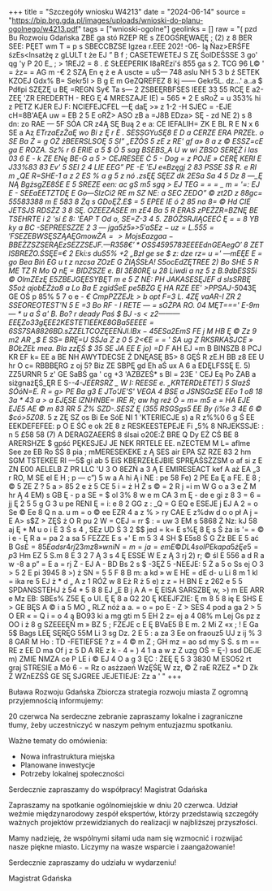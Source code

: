 +++
title = "Szczegóły wniosku W4213"
date = "2024-06-14"
source = "https://bip.brg.gda.pl/images/uploads/wnioski-do-planu-ogolnego/w4213.pdf"
tags = ["wnioski-ogolne"]
geolinks = []
raw = "( pzd  Bu Rozwoiu Gdańska ZBE ga stó RZEP RE s ZEOGŚRĘWAĘĘ  ;  (2) z 8 BER SEE: PĘET wm  T =  p s SBECCBZSE lgzea  r.EEE  202! -06- lą Ńaz>ERŚFE  śzEs<lnsatżę  z gLULT t że  EJ ” B f ; CASETEWETEJ S ZĘ ŚolDEŚSSE  3 go' qg 'y P 20  E_ ;  > 1REJ2 = 8 . £ SŁEEPERIK  I8aREzi'ś 855 ga s 2. TCG 96 L© ' = żz= =  AG m -€ 2 SZĄ En ę ż e A uscte = uŚ—   748 aslu NH 5 3 b ź SETEK KZOEJ  Gdx% B= Sekr5l > B g E m GeZQREFEZ 8 kj —— Gekr5L. dz...' a..a $ Pdłlpi SZĘZĘ u BĘ =REGN Sy€ Ta s— 2 ZSBEĘRBFSES  IEEE 33  55 RCĘ E a2-ZEĘ 'ZR  EREDERTH - REG Ę 4 MRESZAJE IE) = 565 * 2 E sRoŻ  = u 353% hi z PETZ KJER EJ F:  NCIEFEJCFEL —Ę daĘ >» z 1-2 -H SJEC = -EJE cH=8B'AĘA  uw = EB 2 5 E oRŻ> ASO zB a =J8B EDza> SĘ  - zd NE 2) s 8 dn:  zo RAE — 5F  SÓA CR z4Ą  SĘ Buą 2 e a: CE IEFALIH= ZK E BL  R E N x 6 SE a Az *ETrzaEzŻaĘ wo Bi z Ę r E . SESSGYuSĘ8 E D a CERZE ERA PRZEŁ. o SE Ba Ź = g OŻ żBEERSLSOĘ 5 SI”  „EŻÓS 5 zE z RE' gf a» 8 a z © ESSZ=cE ga E  ROZA. Sz% r 6 ERIE a 5 $ Ó 5 sag BSEBS_A U w wi ZBSO  SERĘŻ i las 03 6 E - k ZE ENę BE-G a 5 > CEJRESEE Ć 5 - Dog = z POJE » CERĘ KERI E J33%83 83 Ev' 5 SEI 2 4 LIE EEG” PE -E 'EJ e«Bzęgj 2 83 PSSE S$ R. e RI m „QE R=SHE-1 a z  2 ES %  a g 5  z nó .zsĘĘ SĘEZ dk 2ESa Sa 4 5 Dz 8 —_Ę NĄ BgżsgZE8ŚE E 5 SREZE een: ac gS m5 sgą > EJ TEG = = = _ m = '=: EJ  E - SEEaEETZTDĘ E Go—ŚlzCi2 RE m SZ NE:  a SEC ZEDO” © zt2D z 88gc= 55583388 m E 583 8 Żą s GDoĘŻ.E$ = 5 EPEE IE ó 2 85 na 8= © Hd  CIE JETSJS RDSŻZ 3 8 SĘ. OZEEZASEE m zE4 Ba 5 R ERAS zPEŻZR=BZNĘ BE  TSEHRTE i 2 'si £ 8: 'EAP T Od o,  SE=Z-3 4 5.  ZBÓŻSRJIĄCEEĆ Ę = = 8 YB ky a BC -SEPREESZZE 2 3 — jga5ż5»>$5' a SE z - uz = L. 5 55 = 'FSEZEBWSĘSZĄAĘG m ow ŻA = >  Moj sE a z ga a -BBEŻZSZSERĄ E zSEZZ SEJF. — R 358 € '* O SS459 578 3 EEEE dn GE A e g O '$ 8 ZET ISBREŹO.ŚSĘE=€ 2 Eki:s duS5% +2 „Bzł ge se $ z: dze rz= u =' —mEĘE E = go Bea Biń EG u t z nzcsa  ZOzE G ŻIĄŚSŁA! S5ocEdZĘTREE 2) Bo SHE 5 R ME TZ R Mo Q nĘ = BIDZSZE e. BI 3E80RĘ u 28 Liwdi a nz 5 z B.9dbESS5i © OlmZEzĘ E5ZBEJGĘESYBĘT m e 5 Z NE: PH JAKASESĘJEF d slsSRBĘ S5oż ajobEŻża8 a Lo Ba E  zgidŚeE pe5BŻG Ę HA RZE EE' >PPSAJ-5*043Ę GE OŚ p 85% 5 7 o e _- € CmpPZZEJŁ > b opt F=3 L. 4ZĘ vaAR-I ZR 2 SSEOREOTEST'N 5 E =3 Bo RF - I RETE — = sGŻPA RO. 04 MĘT===' E-9m— * u a Ś a' B. Bo? r deady Paś $ BJ -s$<z2 —— — EE Ę Zo 33 gĘ EE 2 KESTETIEEKE 8 G Ba 5 EEEE = 6 SS 7 SA 88 26 BD. sZZELTCOZĘEEŃ Jl. IBx - 45 ES a 2 Em S$ FE j M HB Ę © Zz 9 m2 AR „$ E SS= BRĘ=U SŚJa Z z 0 5 2<€E = = ' SA ug Z RKSRKASJCE » BOŁZEŁ mea. Bla zzĘŚ $ 35 SE JA EE E jo) =D F_ AH EJ =m B BINSZB 8 PCJ KR EF k= EE a BE NH AWYTDECSE Ź DNĘASĘ B5> 8 GĘŚ R zE.H BB z8 EE U hr O c= RBBBĘRG z oj 5? Biz ZE SBPĘ  gd Eh aŚ ux A 6 a EDĘLFSSĘ E.  5) ZZ5URNR 5 z' GE SaBŚ ga ' cg +3 'AZBZEŚ* s Bl = 23E ' CEJ Eą Po ŻAB a siżgnażĘŚ_ĘR E S-_-4-JEERSRZ _ W I: REESE e. „KRTERDŁETET) 5 SlażŚ SÓóN=E. R  = g> PE Ba g3 E JTo'JE'S' VEGA 4 BSE a  JSNSGzSE EEo  1 o8 18 3a * 43 a > a EJĘSE  lZNHNBE= IRE R;  aw hg reż Ó = m= m5 e = HA EJE EJE5 AE ©  m 83 RR 5 Ż% SZD-.SESZ Ę (355  RSGSgs5 EE  By (i%e 3 4E 6 © $có>5Z08._ 5 z ZĘ  SZ os Bi Ee SóE NI 1 'KTERIECJE s) a R z%%0 6 g Ś EE EEKDEFEFEE: p O E ŚĆ e ok 2E 8 z RESKEESTEPEJE Fi „5% 8 NRJEKSSJE: : n 5 £58 58 (7) A DERAGZAEERŚ 8 ślsai o20E:Ż BRE Q Dy EŻ CŚ BE 8 ARERSHZE $ gpść PĘKESJEJ JE NEK RRTELE EE. nZECTEM M L= aflme See ze EB Ro ŚŚ 8 pia ; mMERESEKEKE z Ą SES air EPA SZ RZE 83 2 hm SGM TSTEKEE RI —5$ gi ab 5 EiS KBERZEŁEJBIE SPRĘAŚSŻZSM o af si z E ZN  E00 AELELB Z PR LLC 'U 3  O 8EZŃ a 3  Ą E  EMIRESEACT kef A aż EA „3 r RO, M SE el E H ; p — c”) 5 w a A hi Ą i NE : pe 58 Fe) 2 PE Ea Ę a FE. E 8 ;  © 5 ZE Z ? 5 a > 85 2 e ż 5 CE 5 i = ż H Ż s © = 2 R j =i m W G o a 3 e Ż M hr Ą 4 EM) s GB Ę - p a SE = $ ol 3% 8 w e m CA 3 m Ę - de e gi z 8 3 = 6 = jj Ę 2 5 5 g G 3 u pe RENI Ę = i: e 8 2 GG z : _Q = G EQ e ESEJE j EJ A 2 = o Se © Ee 8 Q n a. u m = o © ee EZR 4 a z % > ry CAE E z%dw d o o pł A j = E  A> s$Z > ZĘŚ ż O R pu 2 W = CEJ = rr $ : = uw 3 EM s 5868 Ż  Nz: kJ 58 aj Ę * M u o i E 3 Ś s 4 , SEz UD Ś 3 2 $$ jed = k= E s%Ę 8 Ę s Ś ża is '=  = © i e - Ę R a = pa 2 a sa 5 FEŻZE E s +' E m 5 3 4 SH $ E5s8 Ś G Żż BE E 5 ać B G$s £ = 8 5 E ad s r 4 rj 23m z 8 » w ni N = m = ja = e m E © DL 4 sol PE ka pa 5 ż Ę e 5 = p 3% a E 8 5 4 s ĘEGEEĘ 3 Ó . + 36 s 6 S$ Hm EZ 5 S.m 8 E 3 2 7 Ą 3 s 4 Ę ESSE W E z Ą  3 rj 2) r; © śl E 556 a d R a w -8 a p” = E a = rj Ż - EJ A - BD Bs 2 s $ -3ĘŻ 5 -NEEJE: 5 Ż a 5 o Ss ej O 3 > 5 2 E pi 3945 8 >) ż SN = 5 5 F 8 B m: a kd » w E HE = dE d- u Li 8 m 1 kl = ika re 5 EJ ż * d „ A z 1 RÓŻ w 8 Eż R ż 5 e) z z = H BN E z 262 e 5 5 SPDANSSTEHJ ż 54 * 5 8 8 EJ „E  B j A A = Ę  EISA SARSZBĘ w, >) m EE ARR e Mz EB: SBEs% Z5E Ę o Ul. Ę Ę 8 a G2 20 Ę KEEJFZIE: Ę m 8 5 8 ię E SHS E > GE BĘS A  © i a 5 MO „ RLZ nóż a a. = o = po E - Z > SES 4 pod a ga 2 > 5 O ER « = Q i = o 4 ą BO93 ki a mg gti m 5 EH 2 z= ej a 4 08% m Lej Gs pz z OO i ż 8 g SZEEEĘŃ m » BZ 5 ; FZEJE c E Ę BVaE<c>5 B E m. 2 Mi Z «x ; ! E Ga 5$ Bags LEĘ SĘRĘG 55M Li 3 sg Dz. 2 E 5 : a za 3 Ee on fraouz5 UJ z ij % 3 8 GAR M Ho : TD -FETIEFSE ? z = 4 © m Z ; GH mz = ao sd my S Ś. s m == RE z EE D ma Of j z 5 D A RE z k - 4 = ) 4 1 a a w z Z uzg OŚ = Ę-) ssd DEJE m) ZMIE NMZA ce P LE i © EJ 4 O a g 3 ĘC : ŻEĘ Ę 5 3 3830 M ESO52 rt graj STRESIE a Mó 6 - = Rz o asżzaeń Wz$Ę$ŚĘ W zz, © Ż raE RZEZ =* D Zk Ż WZnEZŚŚ GE SĘ SJGREE JEJETIEJE: Zz a ' "
+++

Buława Rozwoju Gdańska
Zbiorcza strategia rozwoju miasta
Z ogromną przyjemnością informujemy:

20 czerwca
Na serdeczne zebranie zapraszamy lokalne i zagraniczne tłumy,
żeby uczestniczyć w naszym pełnym entuzjazmu spotkaniu.

Ważne tematy do omówienia:
- Nowa infrastruktura miejska
- Planowane inwestycje
- Potrzeby lokalnej społeczności

Serdecznie zapraszamy do współpracy!
Magistrat Gdańska

Zapraszamy na spotkanie ogólnomiejskie w dniu 20 czerwca. Udział weźmie międzynarodowy zespół ekspertów, którzy przedstawią szczegóły ważnych projektów przewidzianych do realizacji w najbliższej przyszłości.

Mamy nadzieję, że wspólnymi siłami uda nam się wzmocnić i rozwijać nasze piękne miasto. Liczymy na wasze wsparcie i zaangażowanie!

Serdecznie zapraszamy do udziału w wydarzeniu!

Magistrat Gdańska


